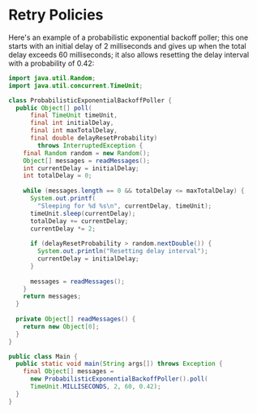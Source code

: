 # Retry Policies

Here's an example of a probabilistic exponential backoff poller; this one
starts with an initial delay of 2 milliseconds and gives up when the total
delay exceeds 60 milliseconds; it also allows resetting the delay interval
with a probability of 0.42:

```java runnable
import java.util.Random;
import java.util.concurrent.TimeUnit;

class ProbabilisticExponentialBackoffPoller {
  public Object[] poll(
      final TimeUnit timeUnit,
      final int initialDelay,
      final int maxTotalDelay,
      final double delayResetProbability)
        throws InterruptedException {
    final Random random = new Random();
    Object[] messages = readMessages();
    int currentDelay = initialDelay;
    int totalDelay = 0;
    
    while (messages.length == 0 && totalDelay <= maxTotalDelay) {
      System.out.printf(
        "Sleeping for %d %s\n", currentDelay, timeUnit);
      timeUnit.sleep(currentDelay);
      totalDelay += currentDelay;
      currentDelay *= 2;
      
      if (delayResetProbability > random.nextDouble()) {
        System.out.println("Resetting delay interval");
        currentDelay = initialDelay;
      }
      
      messages = readMessages();
    }
    return messages;
  }
  
  private Object[] readMessages() {
    return new Object[0];
  }
}

public class Main {
  public static void main(String args[]) throws Exception {
    final Object[] messages =
      new ProbabilisticExponentialBackoffPoller().poll(
      TimeUnit.MILLISECONDS, 2, 60, 0.42);
  }
}
```
